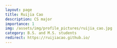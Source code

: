 ```yaml
---
layout: page
title: Ruijia Cao
description: CS major
importance: 1
img: /assets/img/profile_pictures/ruijia_cao.jpg
category: B.S. and M.S. students
redirect: https://ruijiacao.github.io/
---
```

